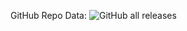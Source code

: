 GitHub Repo Data:
![GitHub all releases](https://img.shields.io/github/downloads/KICKGodz/more-java/total)
